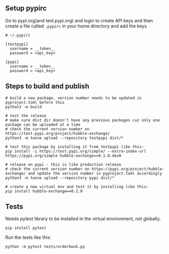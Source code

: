 ## Setup pypirc

Go to pypi.org(and test.pypi.org) and login to create API keys and then create a file called `.pypirc` in your home directory and add the keys

```
# ~/.pypirc

[testpypi]
  username = __token__
  password = <api_key>

[pypi]
  username = __token__
  password = <api_key>
```

## Steps to build and publish

```shell
# build a new package, version number needs to be updated in pyproject.toml before this
python3 -m build

# test the release
# make sure dist dir doesn't have any previous packages cuz only one package can be uploaded at a time
# check the current version number on https://test.pypi.org/project/hubble-exchange/
python3 -m twine upload --repository testpypi dist/*

# test this package by installing it from testpypi like this:
pip install -i https://test.pypi.org/simple/ --extra-index-url https://pypi.org/simple hubble-exchange==0.1.0.dev0

# release on pypi - this is like production release
# check the current version number on https://pypi.org/project/hubble-exchange/ and update the version number in pyproject.toml accordingly
python3 -m twine upload --repository pypi dist/*

# create a new virtual env and test it by installing like this:
pip install hubble-exchange==0.2.0
```

## Tests

Needs pytest library to be installed in the virtual environment, not globally.
```shell
pip install pytest
```

Run the tests like this:
```shell
python -m pytest tests/orderbook.py
```
